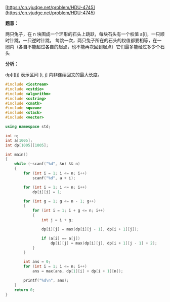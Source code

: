 [https://cn.vjudge.net/problem/HDU-4745](https://cn.vjudge.net/problem/HDU-4745)

**题意：**

两只兔子，在 n 块围成一个环形的石头上跳跃，每块石头有一个权值 a[i]，一只顺时针跳，一只逆时针跳，
每跳一次，两只兔子所在的石头的权值都要相等，在一圈内（各自不能超过各自的起点，也不能再次回到起点）它们最多能经过多少个石头

**分析：**

dp[i][j] 表示区间 [i, j] 内非连续回文的最大长度。

```c++
#include <iostream>
#include <cstdio>
#include <algorithm>
#include <cstring>
#include <cmath>
#include <queue>
#include <stack>
#include <vector>

using namespace std;

int n;
int a[1005];
int dp[1005][1005];

int main()
{
    while (~scanf("%d", &n) && n)
    {
        for (int i = 1; i <= n; i++)
            scanf("%d", a + i);

        for (int i = 1; i <= n; i++)
            dp[i][i] = 1;

        for (int g = 1; g <= n - 1; g++)
        {
            for (int i = 1; i + g <= n; i++)
            {
                int j = i + g;

                dp[i][j] = max(dp[i][j - 1], dp[i + 1][j]);

                if (a[i] == a[j])
                    dp[i][j] = max(dp[i][j], dp[i + 1][j - 1] + 2);
            }
        }

        int ans = 0;
        for (int i = 1; i <= n; i++)
            ans = max(ans, dp[1][i] + dp[i + 1][n]);

        printf("%d\n", ans);
    }
    return 0;
}
```
